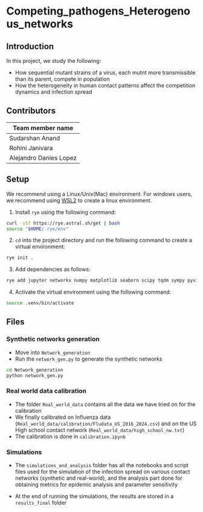 # Competing_pathogens_Heterogenous_networks

## Introduction

In this project, we study the following:
- How sequential mutant strains of a virus, each mutnt more transmissible than its parent, compete in population
- How the heterogeneity in human contact patterns affect the competition dynamics and infection spread

## Contributors
| Team member name |
| ---------------- |
| Sudarshan Anand |
| Rohini Janivara |
| Alejandro Danies Lopez |


## Setup

We recommend using a Linux/Unix(Mac) environment. For windows users, we recommend using [WSL2](https://learn.microsoft.com/en-us/windows/wsl/install) to create a linux environment.

1. Install `rye` using the following command:
```bash
curl -sSf https://rye.astral.sh/get | bash
source "$HOME/.rye/env"
````
2. `cd` into the project directory and run the following command to create a virtual environment:
```bash
rye init .
```
3. Add dependencies as follows:
```bash
rye add jupyter networkx numpy matplotlib seaborn scipy tqdm sympy pyvis plotly 
```
4. Activate the virtual environment using the following command:
```bash
source .venv/bin/activate
```

## Files

### Synthetic networks generation
- Move into ``Network_generation``
- Run the ``network_gen.py`` to generate the synthetic networks
```bash
cd Network_generation
python network_gen.py
```

### Real world data calibration
- The folder ``Real_world_data`` contains all the data we have tried on for the calibration
- We finally calibrated on Influenza data (``Real_world_data/calibration/Fludata_US_2016_2024.csv``) and on the US High school contact network (``Real_world_data/high_school_nw.txt``)
- The calibration is done in ``calibration.ipynb``

### Simulations
- The ``simulations_and_analysis`` folder has all the notebooks and script files used for the simulation of the infection spread on various contact networks (synthetic and real-world), and the analysis part done for obtaining metrics for epidemic analysis and parameter sensitivity

- At the end of running the simulations, the results are stored in a ``results_final`` folder